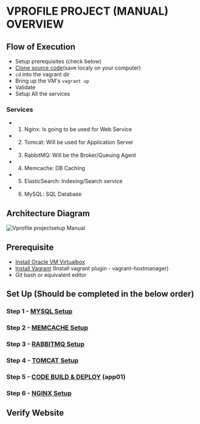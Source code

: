 # VPROFILE PROJECT (MANUAL) OVERVIEW

## Flow of Execution
- Setup prerequisites (check below)
- [Clone source code](https://github.com/hkhcoder/vprofile-project.git)(save localy on your computer)
- `cd` into the vagrant dir
- Bring up the VM's `vagrant up`
- Validate
- Setup All the services

### Services
- 1. Nginx: Is going to be used for Web Service
- 2. Tomcat: Will be used for Application Server
- 3. RabbitMQ: Will be the Broker/Queuing Agent
- 4. Memcache: DB Caching
- 5. ElasticSearch: Indexing/Search service
- 6. MySQL: SQL Database


## Architecture Diagram

![Vprofile projectsetup Manual](https://github.com/Sulemoore/DevOps-Projects/assets/101164153/03c4824b-6d97-42ba-a6bd-dc41a6d8b706)

## Prerequisite

- [Install Oracle VM Virtualbox](https://www.google.com/url?sa=t&rct=j&q=&esrc=s&source=web&cd=&cad=rja&uact=8&ved=2ahUKEwj2_qL-k5-BAxULl2oFHWgeD-AQFnoECBIQAQ&url=https%3A%2F%2Fwww.virtualbox.org%2Fwiki%2FDownloads&usg=AOvVaw2aIAdQV7iMGmQmEtwhZCT0&opi=89978449)
- [Install Vagrant](https://www.google.com/url?sa=t&rct=j&q=&esrc=s&source=web&cd=&cad=rja&uact=8&ved=2ahUKEwi5z8-UlJ-BAxWslWoFHXuIC4UQFnoECBgQAQ&url=https%3A%2F%2Fdeveloper.hashicorp.com%2Fvagrant%2Fdocs%2Finstallation&usg=AOvVaw22zitKutSvAXkC3V3RmGOJ&opi=89978449) (Install vagrant plugin - vagrant-hostmanager)
- Git bash or equivalent editor

## Set Up (Should be completed in the below order)

### Step 1 - [MYSQL Setup](https://github.com/Sulemoore/DevOps-Projects/blob/main/VProfile-Project/MYSQL%20Setup/Setup.md)
### Step 2 - [MEMCACHE Setup](https://github.com/Sulemoore/DevOps-Projects/blob/main/VProfile-Project/MEMCACHE-Setup/Setup.md)
### Step 3 - [RABBITMQ Setup](https://github.com/Sulemoore/DevOps-Projects/blob/main/VProfile-Project/RABBITMQ-Setup/Setup.md)
### Step 4 - [TOMCAT Setup](https://github.com/Sulemoore/DevOps-Projects/blob/main/VProfile-Project/TOMCAT-Setup/Setup.md)
### Step 5 - [CODE BUILD & DEPLOY](https://github.com/Sulemoore/DevOps-Projects/blob/main/VProfile-Project/CODE-BUILD-and-DEPLOY/Setup.md) (app01)
### Step 6 - [NGINX Setup](https://github.com/Sulemoore/DevOps-Projects/blob/main/VProfile-Project/NGINX-Setup/Setup.md)

## Verify Website
